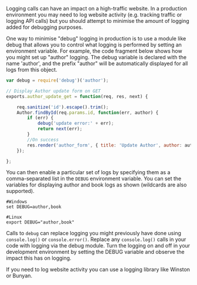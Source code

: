 Logging calls can have an impact on a high-traffic website. In a production environment you may need to log website activity (e.g. tracking traffic or logging API calls) but you should attempt to minimise the amount of logging added for debugging purposes.

One way to minimise "debug" logging in production is to use a module like debug that allows you to control what logging is performed by setting an environment variable. For example, the code fragment below shows how you might  set up "author" logging. The debug variable is declared with the name 'author', and the prefix "author" will be automatically displayed for all logs from this object.
    
```js    
var debug = require('debug')('author');

// Display Author update form on GET
exports.author_update_get = function(req, res, next) {   

    req.sanitize('id').escape().trim();
    Author.findById(req.params.id, function(err, author) {
        if (err) {
            debug('update error:' + err);
            return next(err);
        }
        //On success
        res.render('author_form', { title: 'Update Author', author: author });
    });

};
```

You can then enable a particular set of logs by specifying them as a comma-separated list in the `DEBUG` environment variable. You can set the variables for displaying author and book logs as shown (wildcards are also supported).
    
```    
#Windows
set DEBUG=author,book

#Linux
export DEBUG="author,book" 
```    

Calls to `debug` can replace logging you might previously have done using `console.log()` or `console.error()`. Replace any `console.log()` calls in your code with logging via the debug module. Turn the logging on and off in your development environment by setting the DEBUG variable and observe the impact this has on logging.

If you need to log website activity you can use a logging library like Winston or Bunyan.
